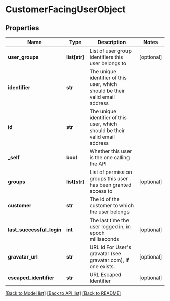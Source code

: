 # CustomerFacingUserObject

## Properties
Name | Type | Description | Notes
------------ | ------------- | ------------- | -------------
**user_groups** | **list[str]** | List of user group identifiers this user belongs to | [optional] 
**identifier** | **str** | The unique identifier of this user, which should be their valid email address | 
**id** | **str** | The unique identifier of this user, which should be their valid email address | 
**_self** | **bool** | Whether this user is the one calling the API | 
**groups** | **list[str]** | List of permission groups this user has been granted access to | [optional] 
**customer** | **str** | The id of the customer to which the user belongs | 
**last_successful_login** | **int** | The last time the user logged in, in epoch milliseconds | [optional] 
**gravatar_url** | **str** | URL id For User&#39;s gravatar (see gravatar.com), if one exists. | [optional] 
**escaped_identifier** | **str** | URL Escaped Identifier | [optional] 

[[Back to Model list]](../README.md#documentation-for-models) [[Back to API list]](../README.md#documentation-for-api-endpoints) [[Back to README]](../README.md)


